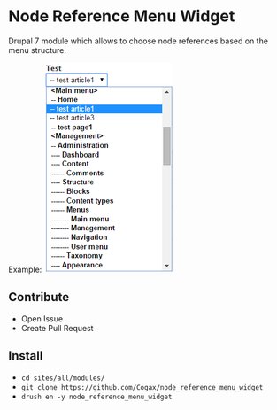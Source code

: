 # Node Reference Menu Widget
Drupal 7 module which allows to choose node references based on the menu structure.

Example:
![example](/node_reference_menu_widget.png)

## Contribute
* Open Issue
* Create Pull Request

## Install
* `cd sites/all/modules/`
* `git clone https://github.com/Cogax/node_reference_menu_widget`
* `drush en -y node_reference_menu_widget`
